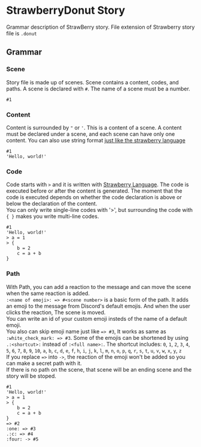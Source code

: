 # StrawberryDonut Story
 
Grammar description of StrawBerry story.
File extension of Strawberry story file is `.donut`

## Grammar

### Scene
Story file is made up of scenes. Scene contains a content, codes, and paths. A scene is declared with `#`. The name of a scene must be a number.
```
#1
```

### Content
Content is surrounded by `"` or `'`. This is a content of a scene. A content must be declared under a scene, and each scene can have only one content. You can also use string format [just like the strawberry language](https://github.com/StrawberryDonut/Strawberry-lang-spec/blob/main/Types.md#string)
```
#1
'Hello, world!'
```

### Code
Code starts with `>` and it is written with [Strawberry Language](https://github.com/StrawberryDonut/Strawberry-lang-spec). The code is executed before or after the content is generated. The moment that the code is executed depends on whether the code declaration is above or below the declaration of the content.   
You can only write single-line codes with '>', but surrounding the code with `{ }` makes you write multi-line codes.
```
#1
'Hello, world!'
> a = 1
> {
    b = 2
    c = a + b
}
```

### Path
With Path, you can add a reaction to the message and can move the scene when the same reaction is added.   
`:<name of emoji>: => #<scene number>` is a basic form of the path. It adds an emoji to the message from Discord's default emojis. And when the user clicks the reaction, The scene is moved.   
You can write an id of your custom emoji insteds of the name of a default emoji.   
You also can skip emoji name just like `=> #3`, It works as same as `:white_check_mark: => #3`. Some of the emojis can be shortened by using `.:<shortcut>:` instead of `:<full name>:`. The shortcut includes: `0`, `1`, `2`, `3`, `4`, `5`, `6`, `7`, `8`, `9`, `10`, `a`, `b`, `c`, `d`, `e`, `f`, `h`, `i`, `j`, `k`, `l`, `m`, `n`, `o`, `p`, `q`, `r`, `s`, `t`, `u`, `v`, `w`, `x`, `y`, `z`   
If you replace `=>` into `->`, the reaction of the emoji won't be added so you can make a secret path with it.   
If there is no path on the scene, that scene will be an ending scene and the story will be stoped.
```
#1
'Hello, world!'
> a = 1
> {
    b = 2
    c = a + b
}
=> #2
:one: => #3
.:c: => #4
:four: -> #5
```
